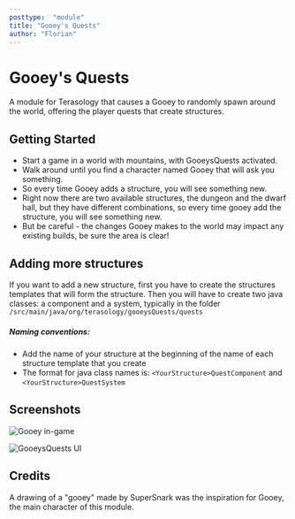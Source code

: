```yaml
---
posttype:  "module"  
title: "Gooey's Quests"
author: "Florian"
---
```

#  Gooey's Quests

A module for Terasology that causes a Gooey to randomly spawn around the world, offering the player quests that create structures.

## Getting Started

- Start a game in a world with mountains, with GooeysQuests activated.
- Walk around until you find a character named Gooey that will ask you something.
- So every time Gooey adds a structure, you will see something new.
- Right now there are two available structures, the dungeon and the dwarf hall, but they have different combinations, so every time gooey add the structure, you will see something new.
- But be careful - the changes Gooey makes to the world may impact any existing builds, be sure the area is clear!

## Adding more structures

If you want to add a new structure, first you have to create the structures templates that will form the structure. Then you will have to create two java classes: a component and a system, typically in the folder `/src/main/java/org/terasology/gooeysQuests/quests`

##### Naming conventions:
- Add the name of your structure at the beginning of the name of each structure template that you create
- The format for java class names is: `<YourStructure>QuestComponent` and `<YourStructure>QuestSystem`

## Screenshots

![Gooey in-game](https://user-images.githubusercontent.com/33598488/34733694-92fda2b6-f569-11e7-9d65-a324abc9c5f2.jpg)

![GooeysQuests UI](https://user-images.githubusercontent.com/33598488/34733696-9530241e-f569-11e7-97ad-9e973f0647b6.jpg)

## Credits

A drawing of a "gooey" made by SuperSnark was the inspiration for Gooey, the main character of this module.

